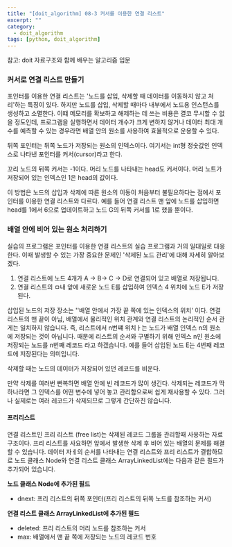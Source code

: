 ```yaml
---
title: "[doit_algorithm] 08-3 커서를 이용한 연결 리스트"
excerpt: ""
category:
  - doit_algorithm
tags: [python, doit_algorithm]
---
```


참고: doit 자료구조와 함께 배우는 알고리즘 입문



### 커서로 연결 리스트 만들기

포인터를 이용한 연결 리스트는 '노드를 삽입, 삭제할 때 데이터를 이동하지 않고 처리'하는 특징이 있다. 하지만 노드를 삽입, 삭제할 때마다 내부에서 노드용 인스턴스를 생성하고 소멸한다. 이떄 메모리를 확보하고 해제하는 데 쓰는 비용은 결코 무시할 수 없을 정도인데, 프로그램을 실행하면서 데이터 개수가 크게 변하지 않거나 데이터 최대 개수를 예측할 수 있는 경우라면 배열 안의 원소를 사용하여 효율적으로 운용할 수 있다.

뒤쪽 포인터는 뒤쪽 노드가 저장되는 원소의 인덱스이다. 여기서는 int형 정숫값인 인덱스로 나타낸 포인터를 커서(cursor)라고 한다. 

꼬리 노드의 뒤쪽 커서는 -1이다.  머리 노드를 나타내는 head도 커서이다. 머리 노트가 저장되어 있는 인덱스인 1은 head의 값이다. 

이 방법은 노드의 삽입과 삭제에 따른 원소의 이동이 처음부터 불필요하다는 점에서 포인터를 이용한 연결 리스트와 다르다. 예를 들어 연결 리스트 맨 앞에 노드를 삽입하면 head를 1에서 6으로 업데이트하고 노드 G의 뒤쪽 커서를 1로 했을 뿐이다.





### 배열 안에 비어 있는 원소 처리하기

실습의 프로그램은 포인터를 이용한 연결 리스트의 실습 프로그램과 거의 일대일로 대응한다. 이때 발생할 수 있는 가장 중요한 문제인 '삭제된 노드 관리'에 대해 자세히 알아보겠다. 

1. 연결 리스트에 노드 4개가 A -> B-> C -> D로 연결되어 있고 배열로 저장됩니다.
2. 연결 리스트의 ㅁ내 앞에 새로운 노드 E를 삽입하여 인덱스 4 위치에 노드 E가 저장된다.

삽입된 노드의 저장 장소는 ''배열 안에서 가장 끝 쪽에 있는 인덱스의 위치' 이다. 연결 리스트의 맨 끝이 아님, 배열에서 물리적인 위치 관계와 연결 리스트의 논리적인 순서 관게는 일치하지 않습니다. 즉, 리스트에서 n번쨰 위치ㅏ는 노드가 배열 인덱스 n의 원소에 저장되는 것이 아닙니다. 때문에 리스트의 순서와 구별하기 위해 인덱스 n인 원소에 저장되는 노드를 n번째 레코드 라고 하겠습니다. 예를 들어 삽입된 노드 E는 4번째 레코드에 저장된다는 의미입니다. 

삭제할 때는 노드의 데이터가 저장되어 있던 레코드를 비운다.

만약 삭제를 여러번 빤복하면 배열 안에 빈 레코드가 많이 생긴다. 삭제되는 레코드가 딱 하나라면 그 인덱스를 어떤 변수에 넣어 놓고 관리함으로써 쉽게 재사용할 수 있다. 그러나 실제로는 여러 레코드가 삭제되므로 그렇게 간단하진 않습니다.



#### 프리리스트

연결 리스트인 프리 리스트 (free list)는 삭제된 레코드 그룹을 관리할때 사용하는 자료구조이다. 프리 리스트를 사요하면 앞에서 발생한 삭제 후 비어 있는 배열의 문제를 해결할 수 있습니다. 데이터 자ㅔ의 순서를 나타내는 연결 리스트와 프리 리스트가 결합하므로 노드 클래스 Node와 연결 리스트 클래스 ArrayLinkedList에는 다음과 같은 필드가 추가되어 있습니다.

__노드 클래스 Node에 추가된 필드__

- dnext: 프리 리스트의 뒤쪽 포인터(프리 리스트의 뒤쪽 노드를 참조하는 커서)

__연결 리스트 클래스 ArrayLinkedList에 추가된 필드__

- deleted: 프리 리스트의 머리 노드를 참조하는 커서
- max: 배열에서 맨 끝 쪽에 저장되는 노드의 레코드 번호